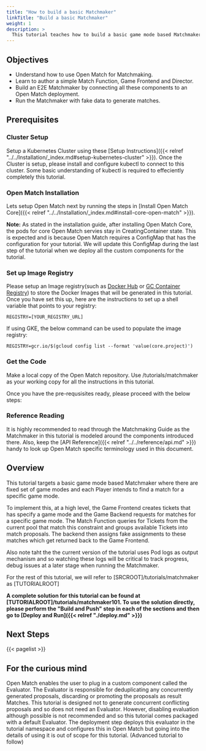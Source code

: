 ```yaml
---
title: "How to build a basic Matchmaker"
linkTitle: "Build a basic Matchmaker"
weight: 1
description: >
  This tutorial teaches how to build a basic game mode based Matchmaker.
---
```


## Objectives

- Understand how to use Open Match for Matchmaking.
- Learn to author a simple Match Function, Game Frontend and Director.
- Build an E2E Matchmaker by connecting all these components to an Open Match deployment.
- Run the Matchmaker with fake data to generate matches.

## Prerequisites

### Cluster Setup

Setup a Kubernetes Cluster using these [Setup Instructions]({{< relref "../../Installation/_index.md#setup-kubernetes-cluster" >}}). Once the Cluster is setup, please install and configure kubectl to connect to this cluster. Some basic understanding of kubectl is required to effeciently completely this tutorial.

### Open Match Installation

Lets setup Open Match next by running the steps in [Install Open Match Core]({{< relref "../../Installation/_index.md#install-core-open-match" >}}).

**Note:** As stated in the installation guide, after installing Open Match Core, the pods for core Open Match servies stay in CreatingContainer state. This is expected and is because Open Match requires a ConfigMap that has the configuration for your tutorial. We will update this ConfigMap during the last step of the tutorial when we deploy all the custom components for the tutorial.

### Set up Image Registry

Please setup an Image registry(such as [Docker Hub](https://hub.docker.com/) or [GC Container Registry](https://cloud.google.com/container-registry/)) to store the Docker Images that will be generated in this tutorial. Once you have set this up, here are the instructions to set up a shell variable that points to your registry:

```
REGISTRY=[YOUR_REGISTRY_URL]
```

If using GKE, the below command can be used to populate the image registry:

```
REGISTRY=gcr.io/$(gcloud config list --format 'value(core.project)')
```
### Get the Code

Make a local copy of the Open Match repository. Use <SRCROOT>/tutorials/matchmaker as your working copy for all the instructions in this tutorial.

Once you have the pre-requsisites ready, please proceed with the below steps:

### Reference Reading

It is highly recommended to read through the Matchmaking Guide as the Matchmaker in this tutorial is modeled around the components introduced there. Also, keep the [API Reference]({{< relref "../../reference/api.md" >}}) handy to look up Open Match specific terminology used in this document.

## Overview

This tutorial targets a basic game mode based Matchmaker where there are fixed set of game modes and each Player intends to find a match for a specific game mode.

To implement this, at a high level, the Game Frontend creates tickets that has specify a game mode and the Game Backend requests for matches for a specific game mode. The Match Function queries for Tickets from the current pool that match this constraint and groups available Tickets into match proposals. The backend then assigns fake assignments to these matches which get returned back to the Game Frontend.

Also note taht the the current version of the tutorial uses Pod logs as output mechanism and so watching these logs will be critical to track progress, debug issues at a later stage when running the Matchmaker.

For the rest of this tutorial, we will refer to [SRCROOT]/tutorials/matchmaker as [TUTORIALROOT]

**A complete solution for this tutorial can be found at [TUTORIALROOT]/tutorials/matchmaker101. To use the solution directly, please perform the "Build and Push" step in each of the sections and then go to [Deploy and Run]({{< relref "./deploy.md" >}})**

## Next Steps

{{< pagelist >}}

## For the curious mind

Open Match enables the user to plug in a custom component called the Evaluator. The Evaluator is responsible for deduplicating any concurrently generated proposals, discarding or promoting the proposals as result Matches. This tutorial is designed not to generate concurrent conflicting proposals and so does not need an Evaluator. However, disabling evaluation although possible is not recommended and so this tutorial comes packaged with a default Evaluator. The deployment step deploys this evaluator in the tutorial namespace and configures this in Open Match but going into the details of using it is out of scope for this tutorial. (Advanced tutorial to follow)

